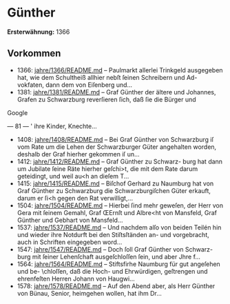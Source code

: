 # Günther

**Ersterwähnung:** 1366

## Vorkommen
- 1366: [jahre/1366/README.md](../jahre/1366/README.md) – Paulmarkt allerlei Trinkgeld ausgegeben hat, wie
dem Schultheiß allhier nebſt ſeinen Schreibern und Ad-
vokfaten, dann dem von Eiſenberg und...
- 1381: [jahre/1381/README.md](../jahre/1381/README.md) – Graf Günther der ältere und Johannes, Grafen zu
Schwarzburg reverſieren ſich, daß ſie die Bürger und

Google


— 81 — '
ihre Kinder, Knechte...
- 1408: [jahre/1408/README.md](../jahre/1408/README.md) – Bei Graf Günther von Schwarzburg iſ vom Rate
um die Lehen der Schwarzburger Güter angehalten worden,
deshalb der Graf hierher gekommen iſ un...
- 1412: [jahre/1412/README.md](../jahre/1412/README.md) – Graf Günther zu Schwarz-
burg hat dann um Jubilate ſeine Räte hierher geſchi>t,
die mit dem Rate darum geteidingt, und weil au<h an
dieſem T...
- 1415: [jahre/1415/README.md](../jahre/1415/README.md) – Biſchof Gerhard zu Naumburg hat von Graf Günther
zu Schwarzburg die Schwarzburgiſchen Güter erkauft,
darum er ſi<h gegen den Rat verwilligt,...
- 1504: [jahre/1504/README.md](../jahre/1504/README.md) – Hierbei ſind mehr
geweſen, der Herr von Gera mit ſeinem Gemahl, Graf
ŒErnſt und Albre<ht von Mansfeld, Graf Günther und
Gebhart von Mansfeld...
- 1537: [jahre/1537/README.md](../jahre/1537/README.md) – Und nachdem alſo von beiden Teilén hin und wieder
ihre Notdurft bei den Stiſtsſtänden an- und vorgebracht,
auch in Schriften eingegeben word...
- 1547: [jahre/1547/README.md](../jahre/1547/README.md) – Doch ſoll Graf Günther von Schwarz-
burg mit ſeiner Lehenſchaft ausgeſchloſſen ſein, und aber
Jhre f...
- 1564: [jahre/1564/README.md](../jahre/1564/README.md) – Stiftsfirhe Naumburg für gut angeſehen und be-
\chloſſen, daß die Hoch- und Ehrwürdigen, geſtrengen und
ehrenfeſten Herren Johann von Haugwi...
- 1578: [jahre/1578/README.md](../jahre/1578/README.md) – Auf den Abend aber, als Herr Günther
von Bünau, Senior, heimgehen wollen, hat ihm Dr...
